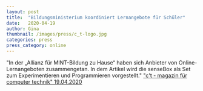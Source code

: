 ```yaml
---
layout: post
title:  "Bildungsministerium koordiniert Lernangebote für Schüler"
date:   2020-04-19 
author: Gina
thumbnail: /images/press/c_t-logo.jpg
categories: press
press_category: online
---
```

"In der „Allianz für MINT-Bildung zu Hause“ haben sich Anbieter von Online-Lernangeboten zusammengetan. In dem Artikel wird die senseBox als Set zum Experimentieren und Programmieren vorgestellt."
<a href="https://www.heise.de/ct/artikel/B-ildungsministerium-koordiniert-Lernangebote-fuer-Schueler-4696972.html" target="_blank">"c't - magazin für computer technik" 19.04.2020</a>

